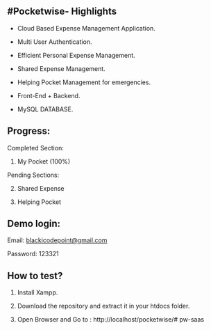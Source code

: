 #Pocketwise- Highlights
-----------------------------

- Cloud Based Expense Management Application.

- Multi User Authentication.

- Efficient Personal Expense Management.

- Shared Expense Management.

- Helping Pocket Management for emergencies.

- Front-End + Backend.

- MySQL DATABASE.



Progress:
-----------------------------

Completed Section:

1. My Pocket (100%)

Pending Sections:

2. Shared Expense

3. Helping Pocket


Demo login:
-----------------------------

Email: blackicodepoint@gmail.com

Password: 123321


How to test?
-------------------------

1. Install Xampp.

2. Download the repository and extract it in your htdocs folder.

3. Open Browser and Go to : http://localhost/pocketwise/#   p w - s a a s 
 
 
